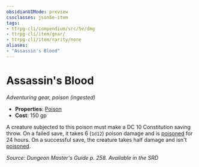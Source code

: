 ```yaml
---
obsidianUIMode: preview
cssclasses: json5e-item
tags:
- ttrpg-cli/compendium/src/5e/dmg
- ttrpg-cli/item/gear/
- ttrpg-cli/item/rarity/none
aliases: 
- "Assassin's Blood"
---
```

# Assassin's Blood
*Adventuring gear, poison (ingested)*  


- **Properties**: [Poison](/CLI/item-properties.md#Poison)
- **Cost**: 150 gp

A creature subjected to this poison must make a DC 10 Constitution saving throw. On a failed save, it takes 6 (`1d12`) poison damage and is [poisoned](/CLI/conditions.md#Poisoned) for 24 hours. On a successful save, the creature takes half damage and isn't [poisoned](/CLI/conditions.md#Poisoned).

*Source: Dungeon Master's Guide p. 258. Available in the <span title='Systems Reference Document (5.1)'>SRD</span>*